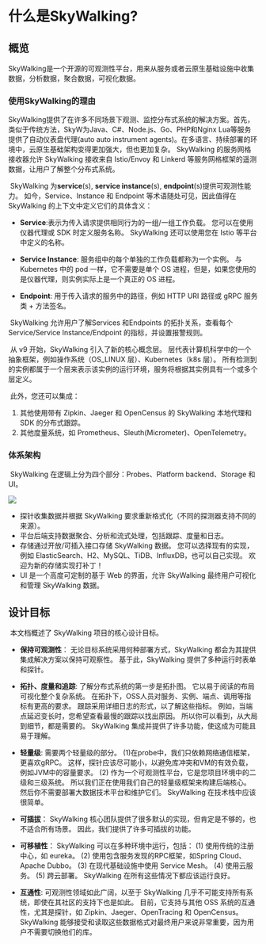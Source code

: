# 什么是SkyWalking?

## 概览

​	SkyWalking是一个开源的可观测性平台，用来从服务或者云原生基础设施中收集数据，分析数据，聚合数据，可视化数据。

### 使用SkyWalking的理由

​	SkyWalking提供了在许多不同场景下观测、监控分布式系统的解决方案。首先，类似于传统方法，SkyW为Java、C#、Node.js、Go、PHP和Nginx Lua等服务提供了自动仪表盘代理(auto auto instrument agents)。在多语言、持续部署的环境中，云原生基础架构变得更加强大，但也更加复杂。 SkyWalking 的服务网格接收器允许 SkyWalking 接收来自 Istio/Envoy 和 Linkerd 等服务网格框架的遥测数据，让用户了解整个分布式系统。

​	SkyWalking 为**service**(s), **service instance**(s), **endpoint**(s)提供可观测性能力。 如今，Service、Instance 和 Endpoint 等术语随处可见，因此值得在 SkyWalking 的上下文中定义它们的具体含义：

* **Service**:表示为传入请求提供相同行为的一组/一组工作负载。 您可以在使用仪器代理或 SDK 时定义服务名称。 SkyWalking 还可以使用您在 Istio 等平台中定义的名称。

* **Service Instance**: 服务组中的每个单独的工作负载都称为一个实例。 与 Kubernetes 中的 pod 一样，它不需要是单个 OS 进程，但是，如果您使用的是仪器代理，则实例实际上是一个真正的 OS 进程。

* **Endpoint**: 用于传入请求的服务中的路径，例如 HTTP URI 路径或 gRPC 服务类 + 方法签名。



​	SkyWalking 允许用户了解Services 和Endpoints 的拓扑关系，查看每个Service/Service Instance/Endpoint 的指标，并设置报警规则。

​	从 v9 开始，SkyWalking 引入了新的核心概念层。 层代表计算机科学中的一个抽象框架，例如操作系统（OS_LINUX 层）、Kubernetes（k8s 层）。 所有检测到的实例都属于一个层来表示该实例的运行环境，服务将根据其实例具有一个或多个层定义。 

​	此外，您还可以集成：

1. 其他使用带有 Zipkin、Jaeger 和 OpenCensus 的 SkyWalking 本地代理和 SDK 的分布式跟踪。
2. 其他度量系统，如 Prometheus、Sleuth(Micrometer)、OpenTelemetry。

### 体系架构

​		SkyWalking 在逻辑上分为四个部分：Probes、Platform backend、Storage 和 UI。

![](https://skywalking.apache.org/images/SkyWalking_Architecture_20210424.png?t=20210424)

* 探针收集数据并根据 SkyWalking 要求重新格式化（不同的探测器支持不同的来源）。
* 平台后端支持数据聚合、分析和流式处理，包括跟踪、度量和日志。
* 存储通过开放/可插入接口存储 SkyWalking 数据。 您可以选择现有的实现，例如 ElasticSearch、H2、MySQL、TiDB、InfluxDB，也可以自己实现。 欢迎为新的存储实现打补丁！
* UI 是一个高度可定制的基于 Web 的界面，允许 SkyWalking 最终用户可视化和管理 SkyWalking 数据。

## 设计目标

​	本文档概述了 SkyWalking 项目的核心设计目标。

* **保持可观测性**：  无论目标系统采用何种部署方式，SkyWalking 都会为其提供集成解决方案以保持可观察性。 基于此，SkyWalking 提供了多种运行时表单和探针。
* **拓扑、度量和追踪**: 了解分布式系统的第一步是拓扑图。 它以易于阅读的布局可视化整个复杂系统。 在拓扑下，OSS人员对服务、实例、端点、调用等指标有更高的要求。 跟踪采用详细日志的形式，以了解这些指标。 例如，当端点延迟变长时，您希望查看最慢的跟踪以找出原因。 所以你可以看到，从大局到细节，都是需要的。 SkyWalking 集成并提供了许多功能，使这成为可能且易于理解。

* **轻量级**: 需要两个轻量级的部分。 (1)在probe中，我们只依赖网络通信框架，更喜欢gRPC。 这样，探针应该尽可能小，以避免库冲突和VM的有效负载，例如JVM中的容量要求。 (2) 作为一个可观测性平台，它是您项目环境中的二级和三级系统。 所以我们正在使用我们自己的轻量级框架来构建后端核心。 然后你不需要部署大数据技术平台和维护它们。 SkyWalking 在技术栈中应该很简单。

* **可插拔**： SkyWalking 核心团队提供了很多默认的实现，但肯定是不够的，也不适合所有场景。 因此，我们提供了许多可插拔的功能。

* **可移植性**： SkyWalking 可以在多种环境中运行，包括： (1) 使用传统的注册中心，如 eureka。 (2) 使用包含服务发现的RPC框架，如Spring Cloud、Apache Dubbo。 (3) 在现代基础设施中使用 Service Mesh。 (4) 使用云服务。 (5) 跨云部署。 SkyWalking 在所有这些情况下都应该运行良好。

* **互通性**: 可观测性领域如此广阔，以至于 SkyWalking 几乎不可能支持所有系统，即使在其社区的支持下也是如此。 目前，它支持与其他 OSS 系统的互通性，尤其是探针，如 Zipkin、Jaeger、OpenTracing 和 OpenCensus。 SkyWalking 能够接受和读取这些数据格式对最终用户来说非常重要，因为用户不需要切换他们的库。

